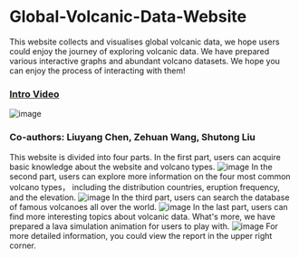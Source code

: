 # Global-Volcanic-Data-Website
This website collects and visualises global volcanic data, we hope users could enjoy the journey of exploring volcanic data. 
We have prepared various interactive graphs and abundant volcano datasets. We hope you can enjoy the process of interacting with them!
### [Intro Video](https://media.ed.ac.uk/media/Renaissance_Beta_Video/1_rbj0phg1)
![image](https://github.com/alancccc8/Global-Volcanic-Data-Website/assets/93360333/fe4d79c9-e484-483c-8605-b732709ac94a)

### Co-authors: Liuyang Chen, Zehuan Wang, Shutong Liu
This website is divided into four parts.
In the first part, users can acquire basic knowledge about the website and volcano types.
![image](https://github.com/alancccc8/Global-Volcanic-Data-Website/assets/93360333/f08b30e9-606b-44cd-9742-2e099a79be43)
In the second part, users can explore more information on the four most common volcano types， including the distribution countries, eruption frequency, and the elevation.
![image](https://github.com/alancccc8/Global-Volcanic-Data-Website/assets/93360333/f6ee2727-ad21-44c4-9191-b92bf87608be)
In the third part, users can search the database of famous volcanoes all over the world.
![image](https://github.com/alancccc8/Global-Volcanic-Data-Website/assets/93360333/1327519f-63be-46df-a2eb-c877fb9042d8)
In the last part, users can find more interesting topics about volcanic data. What's more, we have prepared a lava simulation animation for users to play with.
![image](https://github.com/alancccc8/Global-Volcanic-Data-Website/assets/93360333/b80735a0-a824-4c5d-89ce-65172ab0a397)
For more detailed information, you could view the report in the upper right corner.
